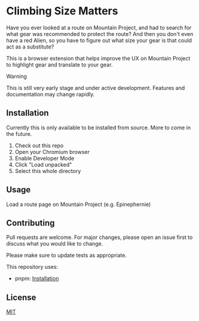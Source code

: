 # Climbing Size Matters

Have you ever looked at a route on Mountain Project, and had to search
for what gear was recommended to protect the route? And then you don't
even have a red Alien, so you have to figure out what size your gear
is that could act as a substitute?

This is a browser extension that helps improve the UX on Mountain Project
to highlight gear and translate to your gear.

> [!WARNING]
> This is still very early stage and under active development. Features and documentation
> may change rapidly.

## Installation

Currently this is only available to be installed from source. More to come in the future.

1. Check out this repo
2. Open your Chromium browser
3. Enable Developer Mode
4. Click "Load unpacked"
5. Select this whole directory

## Usage

Load a route page on Mountain Project (e.g. Epinephernie)

## Contributing

Pull requests are welcome. For major changes, please open an issue first to discuss what you would like to change.

Please make sure to update tests as appropriate.

This repository uses:
- pnpm: [Installation](https://pnpm.io/installation)

## License

[MIT](https://choosealicense.com/licenses/mit/)